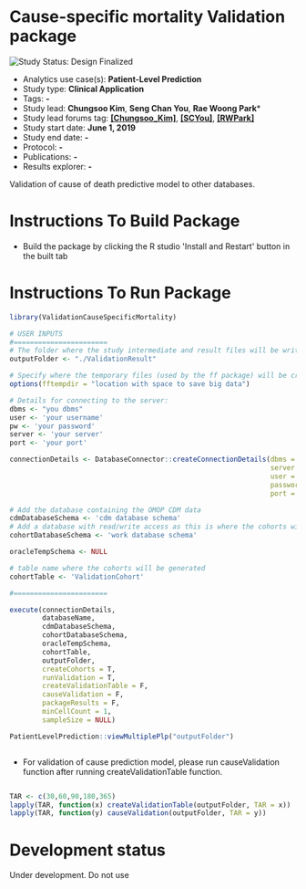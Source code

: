 Cause-specific mortality Validation package
========================================================


<img src="https://img.shields.io/badge/Study%20Status-Design%20Finalized-brightgreen.svg" alt="Study Status: Design Finalized">

- Analytics use case(s): **Patient-Level Prediction**
- Study type: **Clinical Application**
- Tags: **-**
- Study lead: **Chungsoo Kim**, **Seng Chan You**, **Rae Woong Park***
- Study lead forums tag: **[[Chungsoo_Kim]](https://forums.ohdsi.org/u/Chungsoo_Kim)**, **[[SCYou]](https://forums.ohdsi.org/u/SCYou)**, **[[RWPark]](https://forums.ohdsi.org/u/rwpark)**
- Study start date: **June 1, 2019**
- Study end date: **-**
- Protocol: **-**
- Publications: **-**
- Results explorer: **-**

Validation of cause of death predictive model to other databases.


Instructions To Build Package
===================

- Build the package by clicking the R studio 'Install and Restart' button in the built tab 



Instructions To Run Package
===================


```r
library(ValidationCauseSpecificMortality)

# USER INPUTS
#=======================
# The folder where the study intermediate and result files will be written:
outputFolder <- "./ValidationResult"

# Specify where the temporary files (used by the ff package) will be created:
options(fftempdir = "location with space to save big data")

# Details for connecting to the server:
dbms <- "you dbms"
user <- 'your username'
pw <- 'your password'
server <- 'your server'
port <- 'your port'

connectionDetails <- DatabaseConnector::createConnectionDetails(dbms = dbms,
                                                                server = server,
                                                                user = user,
                                                                password = pw,
                                                                port = port)

# Add the database containing the OMOP CDM data
cdmDatabaseSchema <- 'cdm database schema'
# Add a database with read/write access as this is where the cohorts will be generated
cohortDatabaseSchema <- 'work database schema'

oracleTempSchema <- NULL

# table name where the cohorts will be generated
cohortTable <- 'ValidationCohort'

#=======================

execute(connectionDetails,
        databaseName,
        cdmDatabaseSchema,
        cohortDatabaseSchema,
        oracleTempSchema,
        cohortTable,
        outputFolder,
        createCohorts = T,
        runValidation = T,
        createValidationTable = F,
        causeValidation = F,
        packageResults = F,
        minCellCount = 1,
        sampleSize = NULL)

PatientLevelPrediction::viewMultiplePlp("outputFolder")



```
- For validation of cause prediction model, please run causeValidation function after running createValidationTable function.
  
```r

TAR <- c(30,60,90,180,365)
lapply(TAR, function(x) createValidationTable(outputFolder, TAR = x))
lapply(TAR, function(y) causeValidation(outputFolder, TAR = y))

```


# Development status
Under development. Do not use